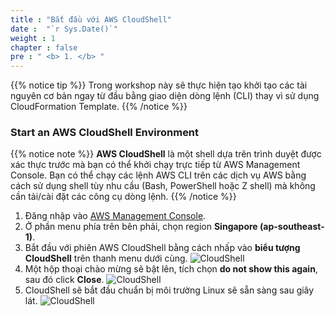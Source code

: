 ```yaml
---
title : "Bắt đầu với AWS CloudShell"
date :  "`r Sys.Date()`" 
weight : 1 
chapter : false
pre : " <b> 1. </b> "
---
```

{{% notice tip %}}
Trong workshop này sẽ thực hiện tạo khởi tạo các tài nguyên cơ bản ngay từ đầu bằng giao diện dòng lệnh (CLI) thay vì sử dụng CloudFormation Template.
{{% /notice %}}

### Start an AWS CloudShell Environment
{{% notice note %}}
**AWS CloudShell** là một shell dựa trên trình duyệt được xác thực trước mà bạn có thể khởi chạy trực tiếp từ AWS Management Console. Bạn có thể chạy các lệnh AWS CLI trên các dịch vụ AWS bằng cách sử dụng shell tùy nhu cầu (Bash, PowerShell hoặc Z shell) mà không cần tải/cài đặt các công cụ dòng lệnh.
{{% /notice %}}

1. Đăng nhập vào [AWS Management Console](https://ap-southeast-1.console.aws.amazon.com/console/home).
2. Ở phần menu phía trên bên phải, chọn region **Singapore (ap-southeast-1)**.
3. Bắt đầu với phiên AWS CloudShell bằng cách nhấp vào **biểu tượng CloudShell** trên thanh menu dưới cùng.
![CloudShell](/images/1-getting-started/cloudshell-open.png)
4. Một hộp thoại chào mừng sẽ bật lên, tích chọn **do not show this again**, sau đó click **Close**.
![CloudShell](/images/1-getting-started/cloudshell-open-02.png)
5. CloudShell sẽ bắt đầu chuẩn bị môi trường Linux sẽ sẵn sàng sau giây lát.
![CloudShell](/images/1-getting-started/cloudshell-open-03.png)
